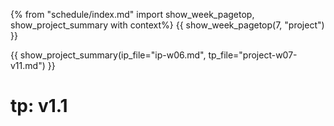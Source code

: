 {% from "schedule/index.md" import show_week_pagetop, show_project_summary with context%}
{{ show_week_pagetop(7, "project") }}

{{ show_project_summary(ip_file="ip-w06.md", tp_file="project-w07-v11.md") }}

# tp: v1.1

<include src="../../admin/project-w07-v11.md#body" />